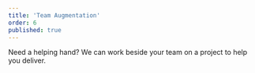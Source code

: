 ```yaml
---
title: 'Team Augmentation'
order: 6
published: true
---
```


Need a helping hand? We can work beside your team on a project to help you deliver.
